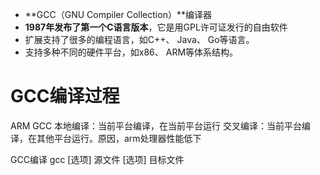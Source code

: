 - **GCC（GNU Compiler Collection）**编译器
- **1987年发布了第一个C语言版本**，它是用GPL许可证发行的自由软件
- 扩展支持了很多的编程语言，如C++、 Java、 Go等语言。
-  支持多种不同的硬件平台，如x86、 ARM等体系结构。

# GCC编译过程 


ARM GCC 
本地编译：当前平台编译，在当前平台运行
交叉编译：当前平台编译，在其他平台运行。原因，arm处理器性能低下

GCC编译 
gcc [选项] 源文件 [选项] 目标文件 
